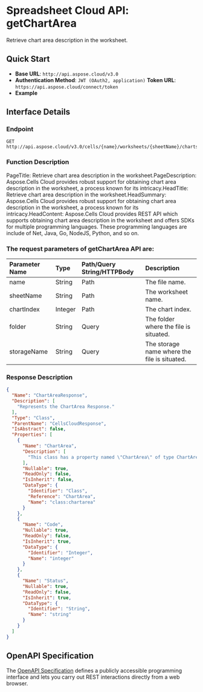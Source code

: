 # **Spreadsheet Cloud API: getChartArea**

Retrieve chart area description in the worksheet. 


## **Quick Start**

- **Base URL**: `http://api.aspose.cloud/v3.0`
- **Authentication Method**: `JWT (OAuth2, application)`  **Token URL**: `https://api.aspose.cloud/connect/token`
- **Example** 

## **Interface Details**

### **Endpoint** 

```
GET http://api.aspose.cloud/v3.0/cells/{name}/worksheets/{sheetName}/charts/{chartIndex}/chartArea
```
### **Function Description**
PageTitle: Retrieve chart area description in the worksheet.PageDescription: Aspose.Cells Cloud provides robust support for obtaining chart area description in the worksheet, a process known for its intricacy.HeadTitle: Retrieve chart area description in the worksheet.HeadSummary: Aspose.Cells Cloud provides robust support for obtaining chart area description in the worksheet, a process known for its intricacy.HeadContent: Aspose.Cells Cloud provides REST API which supports obtaining chart area description in the worksheet and offers SDKs for multiple programming languages. These programming languages are include of Net, Java, Go, NodeJS, Python, and so on.

### The request parameters of **getChartArea** API are: 

| Parameter Name | Type | Path/Query String/HTTPBody | Description | 
| :- | :- | :- |:- | 
|name|String|Path|The file name.|
|sheetName|String|Path|The worksheet name.|
|chartIndex|Integer|Path|The chart index.|
|folder|String|Query|The folder where the file is situated.|
|storageName|String|Query|The storage name where the file is situated.|

### **Response Description**
```json
{
  "Name": "ChartAreaResponse",
  "Description": [
    "Represents the ChartArea Response."
  ],
  "Type": "Class",
  "ParentName": "CellsCloudResponse",
  "IsAbstract": false,
  "Properties": [
    {
      "Name": "ChartArea",
      "Description": [
        "This class has a property named \"ChartArea\" of type ChartArea with a getter and setter."
      ],
      "Nullable": true,
      "ReadOnly": false,
      "IsInherit": false,
      "DataType": {
        "Identifier": "Class",
        "Reference": "ChartArea",
        "Name": "class:chartarea"
      }
    },
    {
      "Name": "Code",
      "Nullable": true,
      "ReadOnly": false,
      "IsInherit": true,
      "DataType": {
        "Identifier": "Integer",
        "Name": "integer"
      }
    },
    {
      "Name": "Status",
      "Nullable": true,
      "ReadOnly": false,
      "IsInherit": true,
      "DataType": {
        "Identifier": "String",
        "Name": "string"
      }
    }
  ]
}
```


## OpenAPI Specification

The [OpenAPI Specification](https://reference.aspose.cloud/cells/#/ChartAreaController/GetChartArea) defines a publicly accessible programming interface and lets you carry out REST interactions directly from a web browser.
